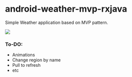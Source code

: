# android-weather-mvp-rxjava

Simple Weather application based on MVP pattern.

![](https://docs.google.com/uc?id=0B1iLmqvk7728MXJjUG5jREx2WFU)

### To-DO:
* Animations
* Change region by name
* Pull to refresh
* etc
